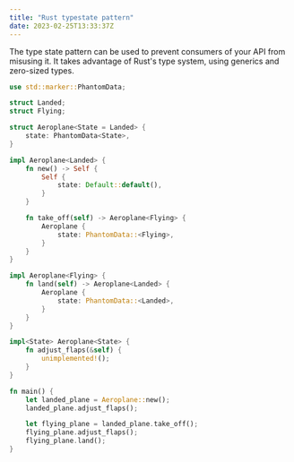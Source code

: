 ```yaml
---
title: "Rust typestate pattern"
date: 2023-02-25T13:33:37Z
---
```


The type state pattern can be used to prevent consumers of your API from misusing it. 
It takes advantage of Rust's type system, using generics and zero-sized types.

```rust
use std::marker::PhantomData;

struct Landed;
struct Flying;

struct Aeroplane<State = Landed> {
    state: PhantomData<State>,
}

impl Aeroplane<Landed> {
    fn new() -> Self {
        Self {
            state: Default::default(),
        }
    }

    fn take_off(self) -> Aeroplane<Flying> {
        Aeroplane {
            state: PhantomData::<Flying>,
        }
    }
}

impl Aeroplane<Flying> {
    fn land(self) -> Aeroplane<Landed> {
        Aeroplane {
            state: PhantomData::<Landed>,
        }
    }
}

impl<State> Aeroplane<State> {
    fn adjust_flaps(&self) {
        unimplemented!();
    }
}

fn main() {
    let landed_plane = Aeroplane::new();
    landed_plane.adjust_flaps();

    let flying_plane = landed_plane.take_off();
    flying_plane.adjust_flaps();
    flying_plane.land();
}
```
